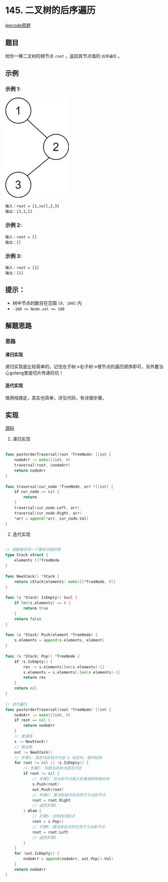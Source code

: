 # 145. 二叉树的后序遍历

[leecode原题](https://leetcode.cn/problems/binary-tree-postorder-traversal/)

## 题目
给你一棵二叉树的根节点 `root` ，返回其节点值的 `后序遍历` 。

## 示例

### 示例 1:
![](images/pre1.jpg)
```text
输入：root = [1,null,2,3]
输出：[3,2,1]
```

### 示例 2:

```text
输入：root = []
输出：[]
```

### 示例 3:

```text
输入：root = [1]
输出：[1]
```

## 提示：
- 树中节点的数目在范围 `[0, 100]` 内
- `-100 <= Node.val <= 100`

## 解题思路

### 思路
#### 递归实现
递归实现是比较简单的，记住左子树->右子树->根节点的遍历顺序即可，另外要当心golang里面切片传递的坑！

#### 迭代实现
借用栈搞定，其实也简单，详见代码，有详细步骤。
## 实现

[源码](./code/145-binary-tree-postorder-traversal/main.go)
1. 递归实现     
```go

func postorderTraversal(root *TreeNode) []int {
	nodeArr := make([]int, 0)
	traversal(root, &nodeArr)
	return nodeArr
}

func traversal(cur_node *TreeNode, arr *[]int) {
	if cur_node == nil {
		return
	}
	traversal(cur_node.Left, arr)
	traversal(cur_node.Right, arr)
	*arr = append(*arr, cur_node.Val)
}

```

2. 迭代实现     
```go

// 用数据实现一个基本功能的栈
type Stack struct {
	elements []*TreeNode
}

func NewStack() *Stack {
	return &Stack{elements: make([]*TreeNode, 0)}
}

func (s *Stack) IsEmpty() bool {
	if len(s.elements) == 0 {
		return true
	}
	return false
}

func (s *Stack) Push(element *TreeNode) {
	s.elements = append(s.elements, element)
}

func (s *Stack) Pop() *TreeNode {
	if !s.IsEmpty() {
		res := s.elements[len(s.elements)-1]
		s.elements = s.elements[:len(s.elements)-1]
		return res
	}
	return nil
}

// 迭代遍历
func postorderTraversal(root *TreeNode) []int {
	nodeArr := make([]int, 0)
	if root == nil {
		return nodeArr
	}
	// 普通栈
	s := NewStack()
	// 输出栈
	out := NewStack()
	// 步骤1: 直到当前结点为空 & 栈空时，循环结束
	for root != nil || !s.IsEmpty() {
		// 步骤2: 判断当前结点是否为空
		if root != nil {
			// 步骤3: 将当前节点输入到普通栈和输出栈
			s.Push(root)
			out.Push(root)
			// 步骤4: 置当前结点的右孩子为当前节点
			root = root.Right
			// 返回步骤1
		} else {
			// 步骤5：出栈栈顶结点
			root = s.Pop()
			// 步骤6：置当前结点的左孩子为当前节点
			root = root.Left
			// 返回步骤1
		}
	}
	for !out.IsEmpty() {
		nodeArr = append(nodeArr, out.Pop().Val)
	}
	return nodeArr
}

```